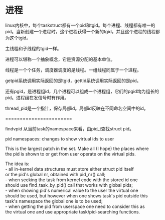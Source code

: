 # 进程

linux内核中，每个taskstruct都有一个pid和tgid。每个进程、线程都有唯一的pid。当新创建一个进程时，这个进程获得一个新的tgid，并且这个进程的线程都为这个tgid。

主线程和子线程的tgid一样。

进程可以堪称一个抽象概念，它是资源分配的基本单位。

线程是一个个任务，调度器调度的是线程。一组线程同属于一个进程。

getpid系统调用实际返回的是tgid，gettid系统调用实际返回的是pid。



还有pgid，是进程组id，几个进程可以组成一个进程组，它们的pgid均为组长的pid。进程组在发信号时有作用。



thread\_pid是一个指针，保存局部id。局部id反映在不同命名空间中的id。



\=======================

findvpid 从当前task的namespace来看，由pid\_​t查找struct pid。

pid namespaces: changes to show virtual ids to user

This is the largest patch in the set. Make all (I hope) the places where\
the pid is shown to or get from user operate on the virtual pids.

The idea is:\
\- all in-kernel data structures must store either struct pid itself\
or the pid's global nr, obtained with pid\_nr() call;\
\- when seeking the task from kernel code with the stored id one\
should use find\_task\_by\_pid() call that works with global pids;\
\- when showing pid's numerical value to the user the virtual one\
should be used, but however when one shows task's pid outside this\
task's namespace the global one is to be used;\
\- when getting the pid from userspace one need to consider this as\
the virtual one and use appropriate task/pid-searching functions.





